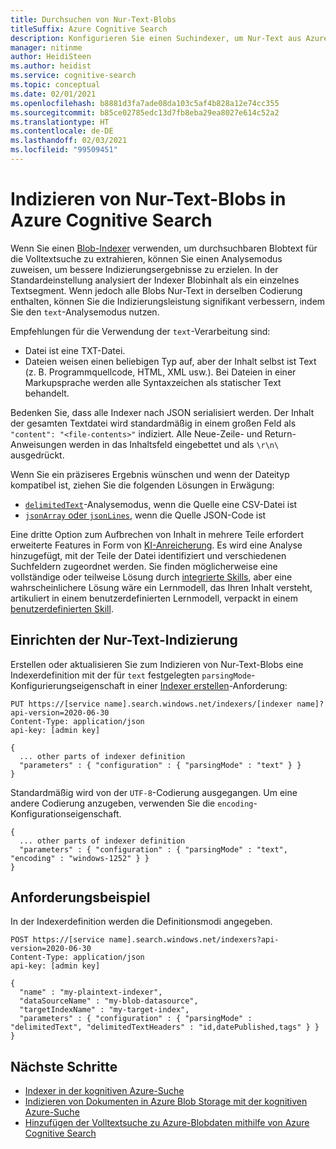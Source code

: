 ```yaml
---
title: Durchsuchen von Nur-Text-Blobs
titleSuffix: Azure Cognitive Search
description: Konfigurieren Sie einen Suchindexer, um Nur-Text aus Azure-Blobs für eine Volltextsuche in Azure Cognitive Search zu extrahieren.
manager: nitinme
author: HeidiSteen
ms.author: heidist
ms.service: cognitive-search
ms.topic: conceptual
ms.date: 02/01/2021
ms.openlocfilehash: b8881d3fa7ade08da103c5af4b828a12e74cc355
ms.sourcegitcommit: b85ce02785edc13d7fb8eba29ea8027e614c52a2
ms.translationtype: HT
ms.contentlocale: de-DE
ms.lasthandoff: 02/03/2021
ms.locfileid: "99509451"
---
```

# <a name="how-to-index-plain-text-blobs-in-azure-cognitive-search"></a>Indizieren von Nur-Text-Blobs in Azure Cognitive Search

Wenn Sie einen [Blob-Indexer](search-howto-indexing-azure-blob-storage.md) verwenden, um durchsuchbaren Blobtext für die Volltextsuche zu extrahieren, können Sie einen Analysemodus zuweisen, um bessere Indizierungsergebnisse zu erzielen. In der Standardeinstellung analysiert der Indexer Blobinhalt als ein einzelnes Textsegment. Wenn jedoch alle Blobs Nur-Text in derselben Codierung enthalten, können Sie die Indizierungsleistung signifikant verbessern, indem Sie den `text`-Analysemodus nutzen.

Empfehlungen für die Verwendung der `text`-Verarbeitung sind:

+ Datei ist eine TXT-Datei.
+ Dateien weisen einen beliebigen Typ auf, aber der Inhalt selbst ist Text (z. B. Programmquellcode, HTML, XML usw.). Bei Dateien in einer Markupsprache werden alle Syntaxzeichen als statischer Text behandelt.

Bedenken Sie, dass alle Indexer nach JSON serialisiert werden. Der Inhalt der gesamten Textdatei wird standardmäßig in einem großen Feld als `"content": "<file-contents>"` indiziert. Alle Neue-Zeile- und Return-Anweisungen werden in das Inhaltsfeld eingebettet und als `\r\n\` ausgedrückt.

Wenn Sie ein präziseres Ergebnis wünschen und wenn der Dateityp kompatibel ist, ziehen Sie die folgenden Lösungen in Erwägung:

+ [`delimitedText`](search-howto-index-csv-blobs.md)-Analysemodus, wenn die Quelle eine CSV-Datei ist
+ [`jsonArray` oder `jsonLines`](search-howto-index-json-blobs.md), wenn die Quelle JSON-Code ist

Eine dritte Option zum Aufbrechen von Inhalt in mehrere Teile erfordert erweiterte Features in Form von [KI-Anreicherung](cognitive-search-concept-intro.md). Es wird eine Analyse hinzugefügt, mit der Teile der Datei identifiziert und verschiedenen Suchfeldern zugeordnet werden. Sie finden möglicherweise eine vollständige oder teilweise Lösung durch [integrierte Skills](cognitive-search-predefined-skills.md), aber eine wahrscheinlichere Lösung wäre ein Lernmodell, das Ihren Inhalt versteht, artikuliert in einem benutzerdefinierten Lernmodell, verpackt in einem [benutzerdefinierten Skill](cognitive-search-custom-skill-interface.md).

## <a name="set-up-plain-text-indexing"></a>Einrichten der Nur-Text-Indizierung

Erstellen oder aktualisieren Sie zum Indizieren von Nur-Text-Blobs eine Indexerdefinition mit der für `text` festgelegten `parsingMode`-Konfigurierungseigenschaft in einer [Indexer erstellen](/rest/api/searchservice/create-indexer)-Anforderung:

```http
PUT https://[service name].search.windows.net/indexers/[indexer name]?api-version=2020-06-30
Content-Type: application/json
api-key: [admin key]

{
  ... other parts of indexer definition
  "parameters" : { "configuration" : { "parsingMode" : "text" } }
}
```

Standardmäßig wird von der `UTF-8`-Codierung ausgegangen. Um eine andere Codierung anzugeben, verwenden Sie die `encoding`-Konfigurationseigenschaft. 

```http
{
  ... other parts of indexer definition
  "parameters" : { "configuration" : { "parsingMode" : "text", "encoding" : "windows-1252" } }
}
```

## <a name="request-example"></a>Anforderungsbeispiel

In der Indexerdefinition werden die Definitionsmodi angegeben.

```http
POST https://[service name].search.windows.net/indexers?api-version=2020-06-30
Content-Type: application/json
api-key: [admin key]

{
  "name" : "my-plaintext-indexer",
  "dataSourceName" : "my-blob-datasource",
  "targetIndexName" : "my-target-index",
  "parameters" : { "configuration" : { "parsingMode" : "delimitedText", "delimitedTextHeaders" : "id,datePublished,tags" } }
}
```

## <a name="next-steps"></a>Nächste Schritte

+ [Indexer in der kognitiven Azure-Suche](search-indexer-overview.md)
+ [Indizieren von Dokumenten in Azure Blob Storage mit der kognitiven Azure-Suche](search-howto-indexing-azure-blob-storage.md)
+ [Hinzufügen der Volltextsuche zu Azure-Blobdaten mithilfe von Azure Cognitive Search](search-blob-storage-integration.md)